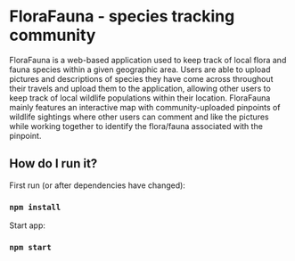 # FloraFauna - species tracking community

FloraFauna is a web-based application used to keep track of local flora and fauna species within a given geographic area. Users are able to upload pictures and descriptions of species they have come across throughout their travels and upload them to the application, allowing other users to keep track of local wildlife populations within their location. FloraFauna mainly features an interactive map with community-uploaded pinpoints of wildlife sightings where other users can comment and like the pictures while working together to identify the flora/fauna associated with the pinpoint. 

## How do I run it?

First run (or after dependencies have changed):
### `npm install`

Start app:
### `npm start`
